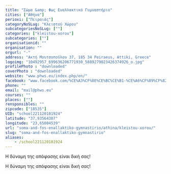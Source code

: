 ```yaml
---
title: "Σώμα &amp; Φως Εναλλακτικό Γυμναστήριο"
cities: ["Αθήνα"]
perioxi: ["Πειραιάς"]
categoryNoSLug: "Κλειστού Χώρου"
subcategoriesNoSLug: [""]
categories: ["kleistou-xorou"]
subcategories: [""]
organisationid: ""
organisation: ""
orgurl: "-"
address: "Ακτή Μουτσοπούλου 37, 185 34 Peiraeus, Attiki, Greece"
logoimg: "10492957_699636206771930_5889279023426374926_o.jpg"
profilePhoto : "downloaded"
coverPhoto : "downloaded"
website: "www.phws.eu/index.php/en/"
facebook: "www.facebook.com/%CE%A3%CF%8E%CE%BC%CE%B1-%CE%A6%CF%89%CF%82/151159394952950?ref=hl"
phone: ""
email: "mail@phws.eu"
courses: ""
places: [""]
rensponsibles: ""
zipcode: ["18535"]
UID: "school221120181924"
latitude: "37,93564307"
longitude: "23,65004539"
url: "soma-and-fos-enallaktiko-gymnastirio/athina/kleistou-xorou/"
slug: "soma-and-fos-enallaktiko-gymnastirio"
aliases:
    - /school221120181924
---
```



Η δύναμη της απόφασης είναι δική σας!

Η δύναμη της απόφασης είναι δική σας!
